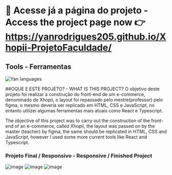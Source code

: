 #  🤝 Acesse já a página do projeto - Access the project page now 👉 https://yanrodrigues205.github.io/Xhopii-ProjetoFaculdade/

## Tools - Ferramentas

 <img alt='Yan languages' aling='center' src='https://skillicons.dev/icons?i=nodejs,react,typescript,javascript,html,css' class='languages'>
 
##OQUE E ESTE PROJETO? - WHAT IS THIS PROJECT?
O objetivo deste projeto foi realizar a construção do front-end de um e-commerce, denominado de Xhopii, o layout foi repassado pelo mestre(professor) pelo figma, o mesmo deveria ser replicado em HTML, CSS e JavaScript, no entanto utilizei algumas ferramentas mais atuais como React e Typescript.

The objective of this project was to carry out the construction of the front-end of an e-commerce, called Xhopii, the layout was passed on by the master (teacher) by figma, the same should be replicated in HTML, CSS and JavaScript, however I used some more current tools like React and Typescript.


### Projeto Final / Responsivo - Responsive / Finished Project
![image](https://user-images.githubusercontent.com/92941649/227055141-9921bb45-54db-4f6f-bc30-9c6c36096590.png)
![image](https://user-images.githubusercontent.com/92941649/227055249-2bdfdb21-dff2-40f8-b1dd-88eea0d0c845.png)
![image](https://user-images.githubusercontent.com/92941649/227055895-c157ab7f-4596-4dea-bde0-2971ed8c5818.png)




